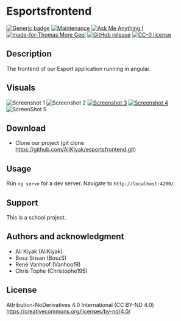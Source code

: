 # Esportsfrontend

[![Generic badge](https://img.shields.io/badge/Build%20With-Angular-green.svg)]()
[![Maintenance](https://img.shields.io/badge/Maintained%3F-no-red.svg)]()
[![Ask Me Anything !](https://img.shields.io/badge/Ask%20me-anything-1abc9c.svg)]()
[![made-for-Thomas More Geel](https://img.shields.io/badge/Made%20for-Thomas%20More%20Geel-1f425f.svg)](https://thomasmore.be/)
[![GitHub release](https://img.shields.io/github/release/Naereen/StrapDown.js.svg)]()
[![CC-0 license](https://img.shields.io/badge/License-CC--0-blue.svg)](https://creativecommons.org/licenses/by-nd/4.0)


## Description

The frontend of our Esport application running in angular.

## Visuals

![Screenshot 1](https://i.postimg.cc/NFPv6j7C/addgames.png)
![Screenshot 2](https://i.postimg.cc/hP6qhhGf/frontendgames.png)
[![Screenshot 3](https://live.staticflickr.com/8109/8594455273_23f87d3daf_b.jpg)](https://live.staticflickr.com/8109/8594455273_23f87d3daf_b.jpg)
[![Screenshot 4](https://live.staticflickr.com/8109/8594455273_23f87d3daf_b.jpg)](https://live.staticflickr.com/8109/8594455273_23f87d3daf_b.jpg)
![ScreenShot 5](https://postimg.cc/n97WZZWq)
## Download

* Clone our project (git clone https://github.com/AliKiyak/esportsfrontend.git)

## Usage

Run `ng serve` for a dev server. Navigate to `http://localhost:4200/`.

## Support

This is a school project.

## Authors and acknowledgment

* Ali Kiyak (AliKiyak)
* Bosz Srisan (BoszS)
* René Vanhoof (VanhoofR)
* Chris Tophe (Christophe195)

## License

Attribution-NoDerivatives 4.0 International (CC BY-ND 4.0)
https://creativecommons.org/licenses/by-nd/4.0/
